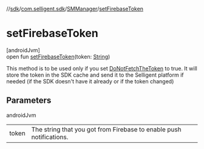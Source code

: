 //[sdk](../../../index.md)/[com.selligent.sdk](../index.md)/[SMManager](index.md)/[setFirebaseToken](set-firebase-token.md)

# setFirebaseToken

[androidJvm]\
open fun [setFirebaseToken](set-firebase-token.md)(token: [String](https://developer.android.com/reference/kotlin/java/lang/String.html))

This method is to be used only if you set [DoNotFetchTheToken](../-s-m-settings/-do-not-fetch-the-token.md) to true. It will store the token in the SDK cache and send it to the Selligent platform if needed (if the SDK doesn't have it already or if the token changed)

## Parameters

androidJvm

| | |
|---|---|
| token | The string that you got from Firebase to enable push notifications. |
